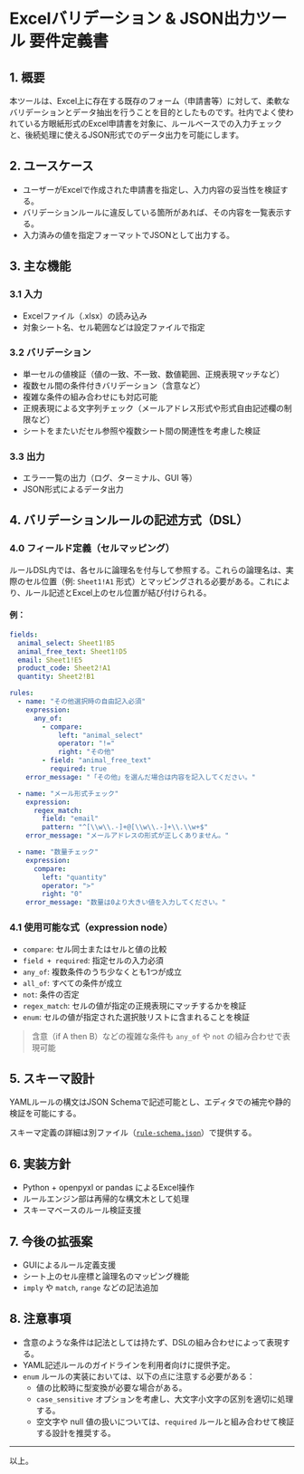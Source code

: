 # Excelバリデーション & JSON出力ツール 要件定義書

## 1. 概要

本ツールは、Excel上に存在する既存のフォーム（申請書等）に対して、柔軟なバリデーションとデータ抽出を行うことを目的としたものです。社内でよく使われている方眼紙形式のExcel申請書を対象に、ルールベースでの入力チェックと、後続処理に使えるJSON形式でのデータ出力を可能にします。

## 2. ユースケース

- ユーザーがExcelで作成された申請書を指定し、入力内容の妥当性を検証する。
- バリデーションルールに違反している箇所があれば、その内容を一覧表示する。
- 入力済みの値を指定フォーマットでJSONとして出力する。

## 3. 主な機能

### 3.1 入力

- Excelファイル（.xlsx）の読み込み
- 対象シート名、セル範囲などは設定ファイルで指定

### 3.2 バリデーション

- 単一セルの値検証（値の一致、不一致、数値範囲、正規表現マッチなど）
- 複数セル間の条件付きバリデーション（含意など）
- 複雑な条件の組み合わせにも対応可能
- 正規表現による文字列チェック（メールアドレス形式や形式自由記述欄の制限など）
- シートをまたいだセル参照や複数シート間の関連性を考慮した検証

### 3.3 出力

- エラー一覧の出力（ログ、ターミナル、GUI 等）
- JSON形式によるデータ出力

## 4. バリデーションルールの記述方式（DSL）

### 4.0 フィールド定義（セルマッピング）

ルールDSL内では、各セルに論理名を付与して参照する。これらの論理名は、実際のセル位置（例: `Sheet1!A1` 形式）とマッピングされる必要がある。これにより、ルール記述とExcel上のセル位置が結び付けられる。

#### 例：
```yaml
fields:
  animal_select: Sheet1!B5
  animal_free_text: Sheet1!D5
  email: Sheet1!E5
  product_code: Sheet2!A1
  quantity: Sheet2!B1

rules:
  - name: "その他選択時の自由記入必須"
    expression:
      any_of:
        - compare:
            left: "animal_select"
            operator: "!="
            right: "その他"
        - field: "animal_free_text"
          required: true
    error_message: "「その他」を選んだ場合は内容を記入してください。"

  - name: "メール形式チェック"
    expression:
      regex_match:
        field: "email"
        pattern: "^[\\w\\.-]+@[\\w\\.-]+\\.\\w+$"
    error_message: "メールアドレスの形式が正しくありません。"

  - name: "数量チェック"
    expression:
      compare:
        left: "quantity"
        operator: ">"
        right: "0"
    error_message: "数量は0より大きい値を入力してください。"
```

### 4.1 使用可能な式（expression node）

- `compare`: セル同士またはセルと値の比較
- `field + required`: 指定セルの入力必須
- `any_of`: 複数条件のうち少なくとも1つが成立
- `all_of`: すべての条件が成立
- `not`: 条件の否定
- `regex_match`: セルの値が指定の正規表現にマッチするかを検証
- `enum`: セルの値が指定された選択肢リストに含まれることを検証

> 含意（if A then B）などの複雑な条件も `any_of` や `not` の組み合わせで表現可能

## 5. スキーマ設計

YAMLルールの構文はJSON Schemaで記述可能とし、エディタでの補完や静的検証を可能にする。

スキーマ定義の詳細は別ファイル（[`rule-schema.json`](./rule-schema.json)）で提供する。

## 6. 実装方針

- Python + openpyxl or pandas によるExcel操作
- ルールエンジン部は再帰的な構文木として処理
- スキーマベースのルール検証支援

## 7. 今後の拡張案

- GUIによるルール定義支援
- シート上のセル座標と論理名のマッピング機能
- `imply` や `match`, `range` などの記法追加

## 8. 注意事項

- 含意のような条件は記法としては持たず、DSLの組み合わせによって表現する。
- YAML記述ルールのガイドラインを利用者向けに提供予定。
- `enum` ルールの実装においては、以下の点に注意する必要がある：
  - 値の比較時に型変換が必要な場合がある。
  - `case_sensitive` オプションを考慮し、大文字小文字の区別を適切に処理する。
  - 空文字や null 値の扱いについては、`required` ルールと組み合わせて検証する設計を推奨する。

---

以上。

